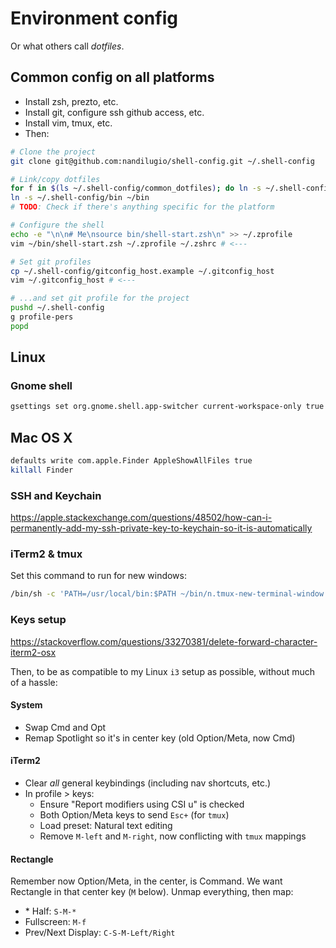 # Environment config

Or what others call _dotfiles_.

## Common config on all platforms

- Install zsh, prezto, etc.
- Install git, configure ssh github access, etc.
- Install vim, tmux, etc.
- Then:

```sh
# Clone the project
git clone git@github.com:nandilugio/shell-config.git ~/.shell-config

# Link/copy dotfiles
for f in $(ls ~/.shell-config/common_dotfiles); do ln -s ~/.shell-config/common_dotfiles/$f ~/.$f; done
ln -s ~/.shell-config/bin ~/bin
# TODO: Check if there's anything specific for the platform

# Configure the shell
echo -e "\n\n# Me\nsource bin/shell-start.zsh\n" >> ~/.zprofile
vim ~/bin/shell-start.zsh ~/.zprofile ~/.zshrc # <---

# Set git profiles
cp ~/.shell-config/gitconfig_host.example ~/.gitconfig_host
vim ~/.gitconfig_host # <---

# ...and set git profile for the project
pushd ~/.shell-config
g profile-pers
popd
```

## Linux

### Gnome shell

```sh
gsettings set org.gnome.shell.app-switcher current-workspace-only true
```

## Mac OS X

```sh
defaults write com.apple.Finder AppleShowAllFiles true
killall Finder
```

### SSH and Keychain

https://apple.stackexchange.com/questions/48502/how-can-i-permanently-add-my-ssh-private-key-to-keychain-so-it-is-automatically

### iTerm2 & tmux

Set this command to run for new windows:

```sh
/bin/sh -c 'PATH=/usr/local/bin:$PATH ~/bin/n.tmux-new-terminal-window'
```

### Keys setup

https://stackoverflow.com/questions/33270381/delete-forward-character-iterm2-osx

Then, to be as compatible to my Linux `i3` setup as possible, without much of a hassle:

#### System

- Swap Cmd and Opt
- Remap Spotlight so it's in center key (old Option/Meta, now Cmd)

#### iTerm2

- Clear _all_ general keybindings (including nav shortcuts, etc.)
- In profile > keys:
  - Ensure "Report modifiers using CSI u" is checked
  - Both Option/Meta keys to send `Esc+` (for `tmux`)
  - Load preset: Natural text editing
  - Remove `M-left` and `M-right`, now conflicting with `tmux` mappings

#### Rectangle

Remember now Option/Meta, in the center, is Command. We want Rectangle in that center key (`M` below).
Unmap everything, then map:
- \* Half: `S-M-*`
- Fullscreen: `M-f`
- Prev/Next Display: `C-S-M-Left/Right`

